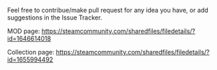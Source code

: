 Feel free to contribue/make pull request for any idea you have, or add suggestions in the Issue Tracker.

MOD page: https://steamcommunity.com/sharedfiles/filedetails/?id=1646614018

Collection page: https://steamcommunity.com/sharedfiles/filedetails/?id=1655994492